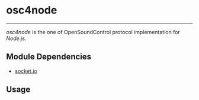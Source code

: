 osc4node
========
----------------------

_osc4node_ is the one of OpenSoundControl protocol implementation for *Node.js*.  

Module Dependencies
-------------------

-    [socket.io](https://github.com/LearnBoost/Socket.IO)  
  
Usage
-----